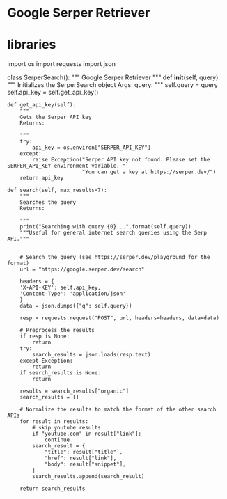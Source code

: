 # Google Serper Retriever

# libraries

import os import requests import json

class SerperSearch(): """ Google Serper Retriever """ def **init**(self,
query): """ Initializes the SerperSearch object Args: query: """
self.query = query self.api_key = self.get_api_key()

    def get_api_key(self):
        """
        Gets the Serper API key
        Returns:

        """
        try:
            api_key = os.environ["SERPER_API_KEY"]
        except:
            raise Exception("Serper API key not found. Please set the SERPER_API_KEY environment variable. "
                            "You can get a key at https://serper.dev/")
        return api_key

    def search(self, max_results=7):
        """
        Searches the query
        Returns:

        """
        print("Searching with query {0}...".format(self.query))
        """Useful for general internet search queries using the Serp API."""


        # Search the query (see https://serper.dev/playground for the format)
        url = "https://google.serper.dev/search"

        headers = {
        'X-API-KEY': self.api_key,
        'Content-Type': 'application/json'
        }
        data = json.dumps({"q": self.query})

        resp = requests.request("POST", url, headers=headers, data=data)

        # Preprocess the results
        if resp is None:
            return
        try:
            search_results = json.loads(resp.text)
        except Exception:
            return
        if search_results is None:
            return

        results = search_results["organic"]
        search_results = []

        # Normalize the results to match the format of the other search APIs
        for result in results:
            # skip youtube results
            if "youtube.com" in result["link"]:
                continue
            search_result = {
                "title": result["title"],
                "href": result["link"],
                "body": result["snippet"],
            }
            search_results.append(search_result)

        return search_results
